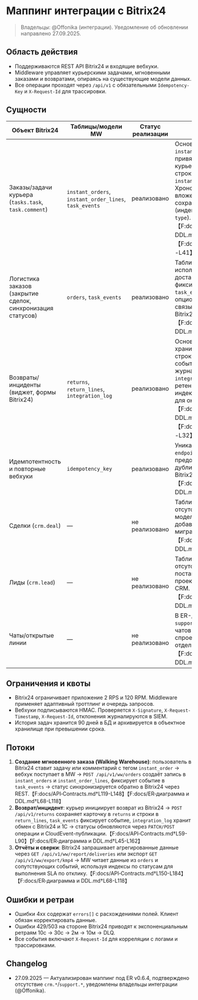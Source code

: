 # Маппинг интеграции с Bitrix24

> Владельцы: @Offonika (интеграции). Уведомление об обновлении направлено 27.09.2025.

## Область действия
- Поддерживаются REST API Bitrix24 и входящие вебхуки.
- Middleware управляет курьерскими задачами, мгновенными заказами и возвратами, опираясь на существующие модели данных.
- Все операции проходят через `/api/v1` с обязательными `Idempotency-Key` и `X-Request-Id` для трассировки.

## Сущности
| Объект Bitrix24 | Таблицы/модели MW | Статус реализации | Примечания |
| --- | --- | --- | --- |
| Заказы/задачи курьера (`tasks.task`, `task.comment`) | `instant_orders`, `instant_order_lines`, `task_events` | реализовано | Основной заказ живёт в `instant_orders` с привязкой к `task_id_b24`, курьеру, сумме и валюте; строки заказа — в `instant_order_lines`. Хронология статусов и вложений Bitrix24 сохраняется в `task_events` (индексы по `task_id_b24`, `type`).【F:docs/ER‑диаграмма и DDL.md†L17-L113】【F:docs/data/erd.mmd†L1-L41】|
| Логистика заказов (закрытие сделок, синхронизация статусов) | `orders`, `task_events` | реализовано | Таблица `orders` используется для доставки, статусы фиксируются через `task_events`; индексы и опциональный FK связывают события Bitrix24 с заказами MW.【F:docs/ER‑диаграмма и DDL.md†L34-L118】|
| Возвраты/инциденты (виджет, формы Bitrix24) | `returns`, `return_lines`, `integration_log` | реализовано | Основная карточка хранится в `returns`, строки — в `return_lines`; события и запросы журналируются в `integration_log` с ретенцией 90 дней и индексами по статусам для онлайн-процессов.【F:docs/ER‑диаграмма и DDL.md†L17-L162】【F:docs/data/erd.mmd†L1-L32】|
| Идемпотентность и повторные вебхуки | `idempotency_key` | реализовано | Уникальный ключ (`key`, `endpoint`, `actor_id`) предотвращает дублирование запросов Bitrix24, TTL — 72 часа.【F:docs/ER‑диаграмма и DDL.md†L120-L144】|
| Сделки (`crm.deal`) | — | не реализовано | Таблицы `crm.*` отсутствуют в ER-модели; поддержка будет добавлена отдельной миграцией.【F:docs/ER‑диаграмма и DDL.md†L16-L23】|
| Лиды (`crm.lead`) | — | не реализовано | Таблицы `crm.*` отсутствуют; требуется постановка задачи на проектирование схемы CRM.【F:docs/ER‑диаграмма и DDL.md†L16-L23】|
| Чаты/открытые линии | — | не реализовано | В ER-диаграмме нет `support.*`; хранилище чатов предстоит спроектировать отдельно.【F:docs/ER‑диаграмма и DDL.md†L16-L23】|

## Ограничения и квоты
- Bitrix24 ограничивает приложение 2 RPS и 120 RPM. Middleware применяет адаптивный троттлинг и очередь запросов.
- Вебхуки подписываются HMAC. Проверяется `X-Signature`, `X-Request-Timestamp`, `X-Request-Id`, отклонения журналируются в SIEM.
- История задач хранится 90 дней в БД и архивируется в объектное хранилище при превышении срока.

## Потоки
1. **Создание мгновенного заказа (Walking Warehouse)**: пользователь в Bitrix24 ставит задачу или комментарий с тегом `instant_order` → вебхук поступает в MW → `POST /api/v1/ww/orders` создаёт запись в `instant_orders` и `instant_order_lines`, фиксирует событие в `task_events` → статус синхронизируется обратно в Bitrix24 через REST.【F:docs/API‑Contracts.md†L119-L148】【F:docs/ER‑диаграмма и DDL.md†L68-L118】
2. **Возврат/инцидент**: курьер инициирует возврат из Bitrix24 → `POST /api/v1/returns` сохраняет карточку в `returns` и строки в `return_lines`, `task_events` фиксирует событие, `integration_log` хранит обмен с Bitrix24 и 1С → статусы обновляются через `PATCH/POST` операции и CloudEvent-публикации.【F:docs/API‑Contracts.md†L59-L90】【F:docs/ER‑диаграмма и DDL.md†L45-L162】
3. **Отчёты и сверки**: Bitrix24 запрашивает агрегированные данные через `GET /api/v1/ww/report/deliveries` или экспорт `GET /api/v1/ww/export/kmp4` → MW читает данные из `orders` и сопутствующих событий, используя индексы по статусам для выполнения SLA по отклику.【F:docs/API‑Contracts.md†L150-L184】【F:docs/ER‑диаграмма и DDL.md†L68-L118】

## Ошибки и ретраи
- Ошибки 4xx содержат `errors[]` с расхождениями полей. Клиент обязан корректировать данные.
- Ошибки 429/503 на стороне Bitrix24 приводят к экспоненциальным ретраям 10с → 30с → 2м → 10м → DLQ.
- Все события включают `X-Request-Id` для корреляции с логами и трассировками.

## Changelog
- 27.09.2025 — Актуализирован маппинг под ER v0.6.4, подтверждено отсутствие `crm.*`/`support.*`, уведомлены владельцы интеграции (@Offonika).
